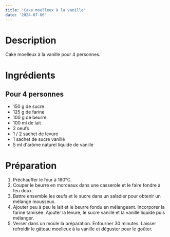 ```yaml
---
title: 'Cake moelleux à la vanille'
date: '2024-07-06'
---
```


# Description

Cake moelleux à la vanille pour 4 personnes.

# Ingrédients

## Pour 4 personnes

- 150 g de sucre
- 125 g de farine
- 100 g de beurre
- 100 ml de lait
- 2 oeufs
- 1 / 2 sachet de levure
- 1 sachet de sucre vanillé
- 5 ml d'arôme naturel liquide de vanille

# Préparation

1) Préchauffer le four à 180°C.
2) Couper le beurre en morceaux dans une casserole et le faire fondre à feu doux.
3) Battre ensemble les œufs et le sucre dans un saladier pour obtenir un mélange mousseux.
4) Ajouter peu à peu le lait et le beurre fondu en mélangeant. Incorporer la farine tamisée. Ajouter la levure, le sucre vanillé et la vanille liquide puis mélanger.
5) Verser dans un moule la préparation. Enfourner 30 minutes. Laisser refroidir le gâteau moelleux à la vanille et déguster pour le goûter.
